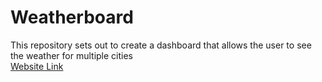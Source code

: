 # Weatherboard
This repository sets out to create a dashboard that allows the user to see the weather for multiple cities
<br>
[Website Link](https://bossylemon0.github.io/Weatherboard/)
